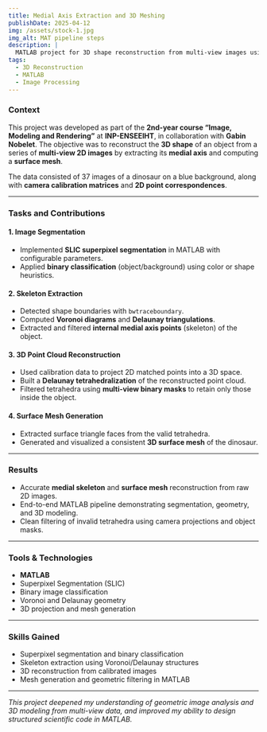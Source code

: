 ```yaml
---
title: Medial Axis Extraction and 3D Meshing
publishDate: 2025-04-12
img: /assets/stock-1.jpg
img_alt: MAT pipeline steps
description: |
  MATLAB project for 3D shape reconstruction from multi-view images using superpixel segmentation, skeleton extraction, and surface meshing.
tags:
  - 3D Reconstruction
  - MATLAB
  - Image Processing
---
```


### Context

This project was developed as part of the **2nd-year course “Image, Modeling and Rendering”** at **INP-ENSEEIHT**, in collaboration with **Gabin Nobelet**. The objective was to reconstruct the **3D shape** of an object from a series of **multi-view 2D images** by extracting its **medial axis** and computing a **surface mesh**.

The data consisted of 37 images of a dinosaur on a blue background, along with **camera calibration matrices** and **2D point correspondences**.

---

### Tasks and Contributions

#### 1. Image Segmentation
- Implemented **SLIC superpixel segmentation** in MATLAB with configurable parameters.
- Applied **binary classification** (object/background) using color or shape heuristics.

#### 2. Skeleton Extraction
- Detected shape boundaries with `bwtraceboundary`.
- Computed **Voronoi diagrams** and **Delaunay triangulations**.
- Extracted and filtered **internal medial axis points** (skeleton) of the object.

#### 3. 3D Point Cloud Reconstruction
- Used calibration data to project 2D matched points into a 3D space.
- Built a **Delaunay tetrahedralization** of the reconstructed point cloud.
- Filtered tetrahedra using **multi-view binary masks** to retain only those inside the object.

#### 4. Surface Mesh Generation
- Extracted surface triangle faces from the valid tetrahedra.
- Generated and visualized a consistent **3D surface mesh** of the dinosaur.

---

### Results

- Accurate **medial skeleton** and **surface mesh** reconstruction from raw 2D images.
- End-to-end MATLAB pipeline demonstrating segmentation, geometry, and 3D modeling.
- Clean filtering of invalid tetrahedra using camera projections and object masks.

---

### Tools & Technologies

- **MATLAB**
- Superpixel Segmentation (SLIC)
- Binary image classification
- Voronoi and Delaunay geometry
- 3D projection and mesh generation

---

### Skills Gained

- Superpixel segmentation and binary classification
- Skeleton extraction using Voronoi/Delaunay structures
- 3D reconstruction from calibrated images
- Mesh generation and geometric filtering in MATLAB

---

_This project deepened my understanding of geometric image analysis and 3D modeling from multi-view data, and improved my ability to design structured scientific code in MATLAB._

